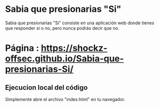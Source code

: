 # Sabia que presionarias "Si"

  Sabia que presionarias "Si" consiste en una aplicación web donde tienes que responder si o no, pero nunca podrás decir que no.

# Página : https://shockz-offsec.github.io/Sabia-que-presionarias-Si/

## Ejecucion local del código
Simplemente abre el archivo "index.html" en tu navegador.
